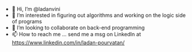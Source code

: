 - 👋 Hi, I’m @ladanvini
- 👀 I’m interested in figuring out algorithms and working on the logic side of programs
- 💞️ I’m looking to collaborate on back-end programming
- 📫 How to reach me ... send me a msg on LinkedIn at https://www.linkedin.com/in/ladan-pourvatan/

<!---
ladanvini/ladanvini is a ✨ special ✨ repository because its `README.md` (this file) appears on your GitHub profile.
You can click the Preview link to take a look at your changes.
--->
